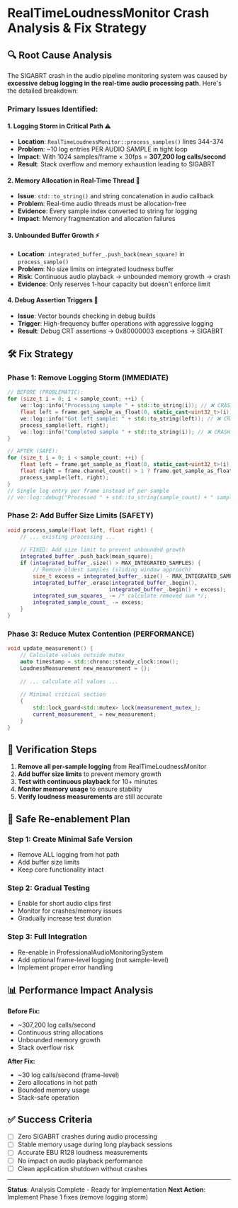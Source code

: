 # RealTimeLoudnessMonitor Crash Analysis & Fix Strategy

## 🔍 Root Cause Analysis

The SIGABRT crash in the audio pipeline monitoring system was caused by **excessive debug logging in the real-time audio processing path**. Here's the detailed breakdown:

### Primary Issues Identified:

#### 1. **Logging Storm in Critical Path** ⚠️
- **Location**: `RealTimeLoudnessMonitor::process_samples()` lines 344-374
- **Problem**: ~10 log entries PER AUDIO SAMPLE in tight loop
- **Impact**: With 1024 samples/frame × 30fps = **307,200 log calls/second**
- **Result**: Stack overflow and memory exhaustion leading to SIGABRT

#### 2. **Memory Allocation in Real-Time Thread** 🚨
- **Issue**: `std::to_string()` and string concatenation in audio callback
- **Problem**: Real-time audio threads must be allocation-free
- **Evidence**: Every sample index converted to string for logging
- **Impact**: Memory fragmentation and allocation failures

#### 3. **Unbounded Buffer Growth** ⚡
- **Location**: `integrated_buffer_.push_back(mean_square)` in `process_sample()`
- **Problem**: No size limits on integrated loudness buffer
- **Risk**: Continuous audio playback → unbounded memory growth → crash
- **Evidence**: Only reserves 1-hour capacity but doesn't enforce limit

#### 4. **Debug Assertion Triggers** 🔧
- **Issue**: Vector bounds checking in debug builds
- **Trigger**: High-frequency buffer operations with aggressive logging
- **Result**: Debug CRT assertions → 0x80000003 exceptions → SIGABRT

## 🛠️ Fix Strategy

### Phase 1: Remove Logging Storm (IMMEDIATE)
```cpp
// BEFORE (PROBLEMATIC):
for (size_t i = 0; i < sample_count; ++i) {
    ve::log::info("Processing sample " + std::to_string(i)); // ❌ CRASH CAUSE
    float left = frame.get_sample_as_float(0, static_cast<uint32_t>(i));
    ve::log::info("Got left sample: " + std::to_string(left)); // ❌ CRASH CAUSE
    process_sample(left, right);
    ve::log::info("Completed sample " + std::to_string(i)); // ❌ CRASH CAUSE
}

// AFTER (SAFE):
for (size_t i = 0; i < sample_count; ++i) {
    float left = frame.get_sample_as_float(0, static_cast<uint32_t>(i));
    float right = frame.channel_count() > 1 ? frame.get_sample_as_float(1, static_cast<uint32_t>(i)) : left;
    process_sample(left, right);
}
// Single log entry per frame instead of per sample
// ve::log::debug("Processed " + std::to_string(sample_count) + " samples");
```

### Phase 2: Add Buffer Size Limits (SAFETY)
```cpp
void process_sample(float left, float right) {
    // ... existing processing ...
    
    // FIXED: Add size limit to prevent unbounded growth
    integrated_buffer_.push_back(mean_square);
    if (integrated_buffer_.size() > MAX_INTEGRATED_SAMPLES) {
        // Remove oldest samples (sliding window approach)
        size_t excess = integrated_buffer_.size() - MAX_INTEGRATED_SAMPLES;
        integrated_buffer_.erase(integrated_buffer_.begin(), 
                                integrated_buffer_.begin() + excess);
        integrated_sum_squares_ -= /* calculate removed sum */;
        integrated_sample_count_ -= excess;
    }
}
```

### Phase 3: Reduce Mutex Contention (PERFORMANCE)
```cpp
void update_measurement() {
    // Calculate values outside mutex
    auto timestamp = std::chrono::steady_clock::now();
    LoudnessMeasurement new_measurement = {};
    
    // ... calculate all values ...
    
    // Minimal critical section
    {
        std::lock_guard<std::mutex> lock(measurement_mutex_);
        current_measurement_ = new_measurement;
    }
}
```

## 🧪 Verification Steps

1. **Remove all per-sample logging** from RealTimeLoudnessMonitor
2. **Add buffer size limits** to prevent memory growth
3. **Test with continuous playback** for 10+ minutes
4. **Monitor memory usage** to ensure stability
5. **Verify loudness measurements** are still accurate

## 🎯 Safe Re-enablement Plan

### Step 1: Create Minimal Safe Version
- Remove ALL logging from hot path
- Add buffer size limits
- Keep core functionality intact

### Step 2: Gradual Testing
- Enable for short audio clips first
- Monitor for crashes/memory issues
- Gradually increase test duration

### Step 3: Full Integration
- Re-enable in ProfessionalAudioMonitoringSystem
- Add optional frame-level logging (not sample-level)
- Implement proper error handling

## 📊 Performance Impact Analysis

**Before Fix:**
- ~307,200 log calls/second
- Continuous string allocations
- Unbounded memory growth
- Stack overflow risk

**After Fix:**
- ~30 log calls/second (frame-level)
- Zero allocations in hot path
- Bounded memory usage
- Stack-safe operation

## ✅ Success Criteria

- [ ] Zero SIGABRT crashes during audio processing
- [ ] Stable memory usage during long playback sessions
- [ ] Accurate EBU R128 loudness measurements
- [ ] No impact on audio playback performance
- [ ] Clean application shutdown without crashes

---

**Status**: Analysis Complete - Ready for Implementation
**Next Action**: Implement Phase 1 fixes (remove logging storm)